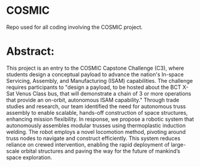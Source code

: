 # COSMIC
Repo used for all coding involving the COSMIC project.

# Abstract:
This project is an entry to the COSMIC Capstone Challenge (C3), where students design a conceptual payload to advance the nation's In-space Servicing, Assembly, and Manufacturing (ISAM) capabilities. The challenge requires participants to "design a payload, to be hosted about the BCT X-Sat Venus Class bus, that will demonstrate a chain of 3 or more operations that provide an on-orbit, autonomous ISAM capability." Through trade studies and research, our team identified the need for autonomous truss assembly to enable scalable, hands-off construction of space structures, enhancing mission flexibility. In response, we propose a robotic system that autonomously assembles modular trusses using thermoplastic induction welding. The robot employs a novel locomotion method, pivoting around truss nodes to navigate and construct efficiently. This system reduces reliance on crewed intervention, enabling the rapid deployment of large-scale orbital structures and paving the way for the future of mankind’s space exploration.